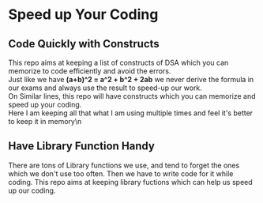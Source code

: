 # Speed up Your Coding
## Code Quickly with Constructs 
This repo aims at keeping a list of constructs of DSA which you can memorize to code efficiently and avoid the errors.\
Just like we have **(a+b)^2 = a^2 + b^2 + 2ab** we never derive the formula in our exams and always use the result to speed-up our work.\
On Similar lines, this repo will have constructs which you can memorize and speed up your coding.\
Here I am keeping all that what I am using multiple times and feel it's better to keep it in memory\n

## Have Library Function Handy
There are tons of Library functions we use, and tend to forget the ones which we don't use too often. Then we have to write code for it while coding. 
This repo aims at keeping library fuctions which can help us speed up our coding.

